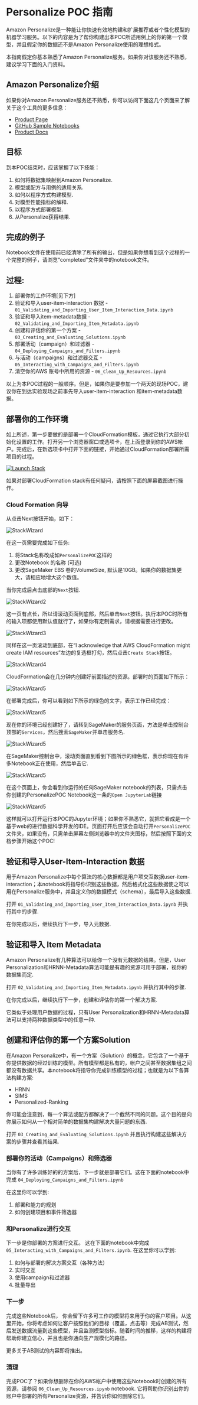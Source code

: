 # Personalize POC 指南

Amazon Personalize是一种能让你快速有效地构建和扩展推荐或者个性化模型的机器学习服务。以下的内容是为了帮你构建出本POC所述用例上的你的第一个模型，并且假定你的数据还不是Amazon Personalize使用的理想格式。

本指南假定你基本熟悉了Amazon Personalize服务。如果你对该服务还不熟悉，建议学习下面的入门资料。

## Amazon Personalize介绍

如果你对Amazon Personalize服务还不熟悉，你可以访问下面这几个页面来了解关于这个工具的更多信息：

* [Product Page](https://aws.amazon.com/personalize/)
* [GitHub Sample Notebooks](https://github.com/aws-samples/amazon-personalize-samples)
* [Product Docs](https://docs.aws.amazon.com/personalize/latest/dg/what-is-personalize.html)

## 目标 

到本POC结束时，应该掌握了以下技能：

1. 如何将数据集映射到Amazon Personalize.
1. 模型或配方与用例的适用关系.
1. 如何以程序方式构建模型.
1. 对模型性能指标的解释.
1. 以程序方式部署模型.
1. 从Personalize获得结果.

## 完成的例子

Notebook文件在使用前已经清除了所有的输出，但是如果你想看到这个过程的一个完整的例子，请浏览“completed”文件夹中的notebook文件。

## 过程:

1. 部署你的工作环境[见下方]
1. 验证和导入user-item-interaction 数据 - 
`01_Validating_and_Importing_User_Item_Interaction_Data.ipynb`
1. 验证和导入item-metadata数据 - 
`02_Validating_and_Importing_Item_Metadata.ipynb`
1. 创建和评估你的第一个方案 - 
`03_Creating_and_Evaluating_Solutions.ipynb`
1. 部署活动（campaign）和过滤器 -
`04_Deploying_Campaigns_and_Filters.ipynb`
1. 与活动（campaigns）和过滤器交互 -
`05_Interacting_with_Campaigns_and_Filters.ipynb`
1. 清空你的AWS 账号中所用的资源 - `06_Clean_Up_Resources.ipynb`

以上为本POC过程的一般顺序。但是，如果你是要参加一个两天的现场POC，建议你在到达实验现场之前事先导入user-item-interaction 和item-metadata数据。


## 部署你的工作环境

如上所述，第一步要做的是部署一个CloudFormation模板，通过它执行大部分初始化设置的工作。打开另一个浏览器窗口或选项卡，在上面登录到你的AWS帐户。完成后，在新选项卡中打开下面的链接，开始通过CloudFormation部署所需项目的过程。

[![Launch Stack](https://s3.amazonaws.com/cloudformation-examples/cloudformation-launch-stack.png)](https://console.aws.amazon.com/cloudformation/home#/stacks/new?stackName=PersonalizePOC&templateURL=https://chriskingpartnershare.s3.amazonaws.com/PersonalizePOC.yaml)

如果对部署CloudFormation stack有任何疑问，请按照下面的屏幕截图进行操作。

### Cloud Formation 向导

从点击Next按钮开始，如下：

![StackWizard](static/imgs/img1.png)

在这一页需要完成如下任务:

1. 将Stack名称改成如`PersonalizePOC`这样的
1. 更改Notebook 的名称 (可选)
1. 更改SageMaker EBS 卷的VolumeSize, 默认是10GB。如果你的数据集更大，请相应地增大这个数值。


当你完成后点击底部的`Next`按钮.

![StackWizard2](static/imgs/img2.png)

这一页有点长，所以请滚动页面到底部，然后单击`Next`按钮。执行本POC时所有的输入项都使用默认值就行了，如果你有定制需求，请根据需要进行更改。


![StackWizard3](static/imgs/img3.png)


同样在这一页滚动到底部，在“I acknowledge that AWS CloudFormation might create IAM resources”左边的复选框打勾，然后点击`Create Stack`按钮。


![StackWizard4](static/imgs/img4.png)

CloudFormation会在几分钟内创建好前面描述的资源。部署时的页面如下所示：

![StackWizard5](static/imgs/img5.png)

在部署完成后，你可以看到如下所示的绿色的文字，表示工作已经完成：

![StackWizard5](static/imgs/img6.png)

现在你的环境已经创建好了，请转到SageMaker的服务页面，方法是单击控制台顶部的`Services`，然后搜索`SageMaker`并单击服务名.


![StackWizard5](static/imgs/img7.png)

在SageMaker控制台中，滚动页面直到看到下图所示的绿色框，表示你现在有许多Notebook正在使用，然后单击它.

![StackWizard5](static/imgs/img8.png)

在这个页面上，你会看到你运行的任何SageMaker notebook的列表，只需点击你创建的PersonalizePOC Notebook这一条的`Open JupyterLab`链接

![StackWizard5](static/imgs/img9.png)

这样就可以打开运行本POC的Jupyter环境；如果你不熟悉它，就把它看成是一个基于web的进行数据科学开发的IDE。页面打开后应该会自动打开`PersonalizePOC`文件夹，如果没有，只需单击屏幕左侧浏览器中的文件夹图标，然后按照下面的文档步骤开始这个POC!

## 验证和导入User-Item-Interaction 数据

用于Amazon Personalize中每个算法的核心数据都是用户项交互数据user-item-interaction；本notebook将指导你识别这些数据，然后格式化这些数据使之可以用在Personalize服务中，并且定义你的数据模式（schema），最后导入这些数据. 

打开 `01_Validating_and_Importing_User_Item_Interaction_Data.ipynb` 并执行其中的步骤.

在你完成以后，继续执行下一步，导入元数据.

## 验证和导入 Item Metadata

Amazon Personalize有几种算法可以给你一个没有元数据的结果。但是，User Personalization和HRNN-Metadata算法可能是有趣的资源可用于部署，视你的数据集而定. 

打开 `02_Validating_and_Importing_Item_Metadata.ipynb` 并执行其中的步骤.

在你完成以后，继续执行下一步，创建和评估你的第一个解决方案.

它类似于处理用户数据的过程，只有User Personalization和HRNN-Metadata算法可以支持两种数据类型中的任意一种.

## 创建和评估你的第一个方案Solution

在Amazon Personalize中，有一个方案（Solution）的概念，它包含了一个基于你提供数据的经过训练的模型。所有模型都是私有的，帐户之间甚至数据集组之间都没有数据共享。本notebook将指导你完成训练模型的过程；也就是为以下各算法构建方案:

* HRNN
* SIMS
* Personalized-Ranking

你可能会注意到，每一个算法或配方都解决了一个截然不同的问题。这个目的是向你展示如何从一个相对简单的数据集构建解决大量问题的东西.

打开 `03_Creating_and_Evaluating_Solutions.ipynb` 并且执行构建这些解决方案的步骤并查看其结果.

### 部署你的活动（Campaigns）和筛选器

当你有了许多训练好的的方案后，下一步就是部署它们。这在下面的notebook中完成 `04_Deploying_Campaigns_and_Filters.ipynb`

在这里你可以学到:
1. 部署和能力的规划
1. 如何创建项目和事件筛选器


### 和Personalize进行交互

下一步是你部署的方案进行交互。 这在下面的notebook中完成 `05_Interacting_with_Campaigns_and_Filters.ipynb`. 在这里你可以学到:

1. 如何与部署的解决方案交互（各种方法）
1. 实时交互
1. 使用campaign和过滤器
1. 批量导出

### 下一步

完成这些Notebook后， 你会留下许多可工作的模型将来用于你的客户项目。从这里开始，你将考虑如何让客户按照他们的目标（覆盖，点击等）完成AB测试，然后发送数据流量到这些模型，并且监测模型指标。随着时间的推移，这样的构建将帮助你建立信心，并且也是你通向生产规模化的路径。

更多关于AB测试的内容即将推出。



### 清理

完成POC了？如果你想删除在你的AWS帐户中使用这些Notebook时创建的所有资源，请参阅 `06_Clean_Up_Resources.ipynb` notebook. 它将帮助你识别出你的账户中部署的所有Personalize资源，并告诉你如何删除它们。
